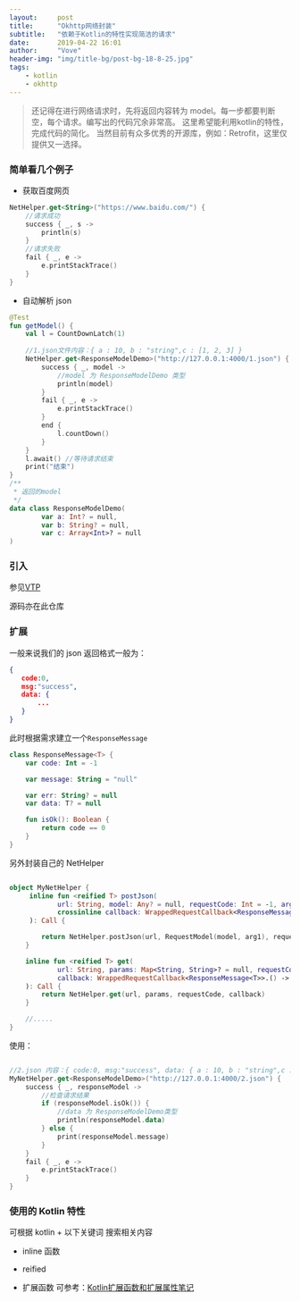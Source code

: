 ```yaml
---
layout:     post
title:      "Okhttp网络封装"
subtitle:   "依赖于Kotlin的特性实现简洁的请求"
date:       2019-04-22 16:01
author:     "Vove"
header-img: "img/title-bg/post-bg-18-8-25.jpg"
tags:
    - kotlin
    - okhttp
---
```



> 还记得在进行网络请求时，先将返回内容转为 model。每一步都要判断空，每个请求。编写出的代码冗余非常高。
> 这里希望能利用kotlin的特性，完成代码的简化。
> 当然目前有众多优秀的开源库，例如：Retrofit，这里仅提供又一选择。

### 简单看几个例子

- 获取百度网页

```kotlin
NetHelper.get<String>("https://www.baidu.com/") {
    //请求成功
    success { _, s ->
        println(s)
    }
    //请求失败
    fail { _, e ->
        e.printStackTrace()
    }
} 
```

- 自动解析 json

```kotlin
@Test
fun getModel() {
    val l = CountDownLatch(1)
    
    //1.json文件内容：{ a : 10, b : "string",c : [1, 2, 3] }
    NetHelper.get<ResponseModelDemo>("http://127.0.0.1:4000/1.json") {
        success { _, model -> 
            //model 为 ResponseModelDemo 类型
            println(model)
        }
        fail { _, e ->
            e.printStackTrace()
        }
        end {
            l.countDown()
        }
    }
    l.await() //等待请求结束
    print("结束")
}
/**
 * 返回的model
 */
data class ResponseModelDemo(
        var a: Int? = null,
        var b: String? = null,
        var c: Array<Int>? = null
)

```
### 引入

参见[VTP](https://github.com/Vove7/VTP)

源码亦在此仓库

### 扩展

一般来说我们的 json 返回格式一般为：
```json
{
   code:0,
   msg:"success",
   data: {
       ...
   }
}

```

此时根据需求建立一个`ResponseMessage`

```kotlin
class ResponseMessage<T> {
    var code: Int = -1

    var message: String = "null"

    var err: String? = null
    var data: T? = null

    fun isOk(): Boolean {
        return code == 0
    }
}
```

另外封装自己的 NetHelper

```kotlin

object MyNetHelper {
     inline fun <reified T> postJson(
            url: String, model: Any? = null, requestCode: Int = -1, arg1: String? = null,
            crossinline callback: WrappedRequestCallback<ResponseMessage<T>>.() -> Unit
     ): Call {

        return NetHelper.postJson(url, RequestModel(model, arg1), requestCode, callback)
    }

    inline fun <reified T> get(
            url: String, params: Map<String, String>? = null, requestCode: Int = 0,
            callback: WrappedRequestCallback<ResponseMessage<T>>.() -> Unit
    ): Call {
        return NetHelper.get(url, params, requestCode, callback)
    }

    //.....
}
```

使用：
```kotlin

//2.json 内容：{ code:0, msg:"success", data: { a : 10, b : "string",c : [1, 2, 3] } }
MyNetHelper.get<ResponseModelDemo>("http://127.0.0.1:4000/2.json") {
    success { _, responseModel ->
        //检查请求结果
        if (responseModel.isOk()) {
            //data 为 ResponseModelDemo类型
            println(responseModel.data) 
        } else {
            print(responseModel.message)
        }
    }
    fail { _, e ->
        e.printStackTrace()
    }
}

```

### 使用的 Kotlin 特性

可根据 kotlin + 以下关键词 搜索相关内容

- inline 函数

- reified 

- 扩展函数 可参考：[Kotlin扩展函数和扩展属性笔记](https://www.jianshu.com/p/7291c9a1ec1e)